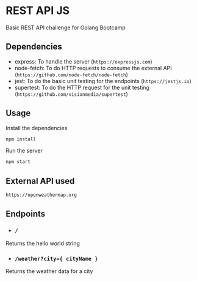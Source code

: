 # REST API JS

Basic REST API challenge for Golang Bootcamp

## Dependencies
- express: To handle the server (`https://expressjs.com`)
- node-fetch: To do HTTP requests to consume the external API (`https://github.com/node-fetch/node-fetch`)
- jest: To do the basic unit testing for the endpoints (`https://jestjs.io`)
- supertest: To do the HTTP request for the unit testing (`https://github.com/visionmedia/supertest`)

## Usage

Install the dependencies

```bash
npm install
```
Run the server

```bash
npm start
```

## External API used
`https://openweathermap.org`

## Endpoints
- ### `/` 
Returns the hello world string
- ### `/weather?city={ cityName }`
Returns the weather data for a city
